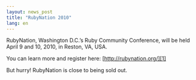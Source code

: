 ```yaml
---
layout: news_post
title: "RubyNation 2010"
lang: en
---
```


RubyNation, Washington D.C.’s Ruby Community Conference, will be held
April 9 and 10, 2010, in Reston, VA, USA.

You can learn more and register here: [http://rubynation.org/][1]

But hurry! RubyNation is close to being sold out.



[1]: http://rubynation.org/ 
